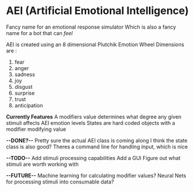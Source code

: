# AEI (Artificial Emotional Intelligence)

Fancy name for an emotional response simulator
Which is also a fancy name for a bot that can *feel*

AEI is created using an 8 dimensional Plutchik Emotion Wheel
Dimensions are :
1. fear  
2. anger
3. sadness
4. joy
5. disgust
6. surprise
7. trust
8. anticipation

**Currently Features**
A modifiers value determines what degree any given stimuli affects AEI emotion levels
States are hard coded objects with a modifier modifying value

**--DONE?--**
Pretty sure the actual AEI class is coming along
I think the state class is also good?
Theres a command line for handling input, which is nice

**--TODO--**
Add stimuli processing capabilities
Add a GUI
Figure out what stimuli are worth working with

**--FUTURE--**
Machine learning for calculating modifier values?
Neural Nets for processing stimuli into consumable data?
